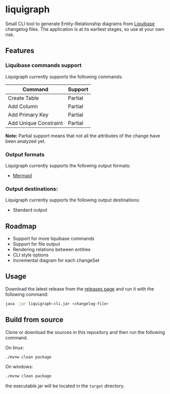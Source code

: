 # liquigraph

Small CLI tool to generate Entity-Relationship diagrams from [Liquibase](https://github.com/liquibase/liquibase)
changelog files.
The application is at its earliest stages, so use at your own risk.

## Features

### Liquibase commands support

Liquigraph currently supports the following commands:

| Command               | Support |
|-----------------------|---------|
| Create Table          | Partial |
| Add Column            | Partial |
| Add Primary Key       | Partial |
| Add Unique Constraint | Partial |

**Note:** Partial support means that not all the attributes of the change have been analyzed yet.

### Output formats

Liquigraph currently supports the following output formats:

* [Mermaid](https://github.com/mermaid-js/mermaid)

### Output destinations:

Liquigraph currently supports the following output destinations:

* Standard output

## Roadmap

* Support for more liquibase commands
* Support for file output
* Rendering relations between entities
* CLI style options
* Incremental diagram for each changeSet

## Usage

Download the latest release from the [releases page]() and run it with the following command:

```bash
java -jar liquigraph-cli.jar <changelog-file>
```

## Build from source

Clone or download the sources in this repository and then run the following command.

On linux:

```bash
./mvnw clean package
```

On windows:

```bash
./mvnw clean package
```

the executable jar will be located in the `target` directory.

